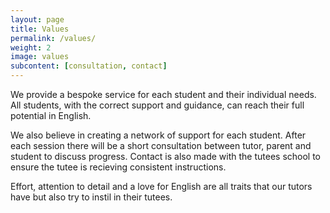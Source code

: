 ```yaml
---
layout: page
title: Values
permalink: /values/
weight: 2
image: values
subcontent: [consultation, contact]
---
```


We provide a bespoke service for each student and their individual needs. All students, with the correct support and guidance, can reach their full potential in English.

We also believe in creating a network of support for each student. After each session there will be a short consultation between tutor, parent and student to discuss progress. Contact is also made with the tutees school to ensure the tutee is recieving consistent instructions.

Effort, attention to detail and a love for English are all traits that our tutors have but also try to instil in their tutees.
